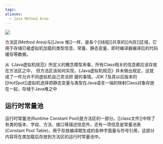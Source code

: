 ```yaml
---
tags: 
aliases:
  - Java Method Area
---
```

![](https://imgconvert.csdnimg.cn/aHR0cHM6Ly91cGxvYWQtaW1hZ2VzLmppYW5zaHUuaW8vdXBsb2FkX2ltYWdlcy85NDQzNjUtZTllMDU4MWM0NTFkMzA2ZC5wbmc?x-oss-process=image/format,png)


方法区(Method Area)与[[Java 堆]]一样，是各个[[线程]]共享的[[内存]]区域，它用于存储已被虚拟机加载的类型信息、常量、静态变量、即时编译器编译后的代码缓存等数据。

从《Java虚拟机规范》所定义的概念模型来看，所有Class相关的信息都应该存放在方法区之中， 但方法区该如何实现，《Java虚拟机规范》并未做出规定，这就成了一件允许不同虚拟机自己灵活把 握的事情。JDK 7及其以后版本的[[HotSpot]]虚拟机选择把静态变量与类型在Java语言一端的映射Class对象存放在一起，存储于Java堆之中

## 运行时常量池

运行时常量池(Runtime Constant Pool)是方法区的一部分。[[class文件]]中除了有类的版本、字段、方法、接口等描述信息外，还有一项信息是常量池表(Constant Pool Table)，用于存放编译期生成的各种字面量与符号引用，这部分内容将在类加载后存放到方法区的运行时常量池中。


